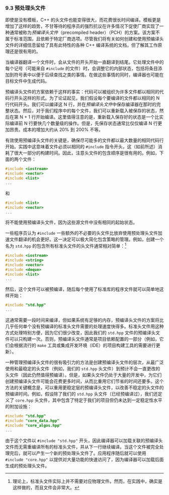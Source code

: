 ### 9.3    预处理头文件

即使是没有模板，C++ 的头文件也能变得很大，而花费很长时间编译。模板更是增加了这样的趋势，不甘等待的程序员的强烈抗议在许多情况下促使厂商实现了一种通常被称为*预编译头文件*（precompiled header）（PCH）的方案。该方案不属于标准范围，且依赖于特定厂商选项。尽管我们将有关如何创建和使用预编译头文件的详细信息留给了具有此特性的各种 C++ 编译系统的文档，但了解其工作原理还是很有用的。

当编译器翻译一个文件时，会从文件的开头开始一直翻译到结尾。它处理文件中的每个记号（可能来自 `#include` 的文件）时，会调整它的内部状态，包括将条目添加到符号表中以便于后续查找之类的事情。在做这些事情的同时，编译器也可能在目标文件中生成代码。

预编译头文件的方案依赖于这样的事实：代码可以被组织为许多文件都以相同的代码行开头这样的形式。为了论证起见，我们假设每个要编译的文件都以相同的 N 行代码开头。我们可以编译这 N 行，并在*预编译头文件*中保存编译器在那时的完整状态。然后，对于我们程序中的每个文件，我们可以重新载入被保存的状态，然后在第 N + 1 行开始编译。这里值得注意的是，重新载入保存好的状态是一个比实际编译前 N 行要快几个数量级的操作。但是，先保存状态通常比仅仅编译 N 行更加昂贵。成本的增加大约从 20% 到 200% 不等。

有效使用预编译头文件的关键是，确保尽可能多的文件都以最大数量的相同代码行开始。实践中这意味着文件必须以相同的 `#include` 指令开头，这（如前所述）消耗了很大一部分的构建时间。因此，注意头文件的包含顺序是很有用的。例如，下面的两个文件：

```c++
#include <iostream>
#include <vector>
#include <list>
...
```

和

```c++
#include <list>
#include <vector>
...
```

将不能使用预编译头文件，因为这些源文件中没有相同的起始状态。

一些程序员认为 `#include` 一些额外的不必要的头文件比放弃使用预处理头文件加速文件翻译的机会更好。这一决定可以极大简化包含策略的管理。例如，创建一个名为 `std.hpp` 的包含所有标准头文件的头文件通常相对简单：[^2]

[^2]:理论上，标准头文件实际上并不需要对应物理文件。然而，在实践中，确实是这样做的，而且文件会非常大。

```c++
#include <iostream>
#include <string>
#include <vector>
#include <deque>
#include <list>
...
```

然后，这个文件可以被预编译，随后每个使用了标准库的程序文件就可以简单地这样开始：

```c++
#include "std.hpp"
...
```

这通常需要一段时间来编译，但如果系统有足够的内存，预编译头文件的方案将比几乎任何单个没有预编译的标准头文件需要的处理速度快得多。标准头文件用这种方式处理特别方便，因为它们很少改变，因此我们的 `std.hpp` 文件的预编译头文件可以只构建一次。否则，预编译头文件通常是项目依赖配置的一部分（例如，它们会根据流行的 `make` 工具或集成开发环境（IDE）的项目构建工具的需要进行更新）。

一种管理预编译头文件的很有吸引力的方法是创建预编译头文件的层次，从最广泛使用和最稳定的头文件（例如，我们的 `std.hpp` 头文件）到预计不会一直更改的头文件（因此仍然值得预编译）。但是，如果头文件仍处于大量的开发中，为它们创建预编译头文件可能会花费更多时间，从而比重用它们节省的时间还要多。这个方法的关键概念是，可以重用更稳定层的预编译头文件，以改善不稳定的头文件的预编译时间。例如，假设除了我们的 `std.hpp` 头文件（已经预编译过），我们还定义了 `core.hpp` 头文件，其中包含了特定于我们的项目但仍未达到一定稳定性水平的附加设施：

```c++
#include "std.hpp"
#include "core_data.hpp"
#include "core_algos.hpp"
...
```

由于这个文件以 `#include "std.hpp"` 开头，因此编译器可以加载关联的预编译头文件而无需重编译所有的标准头文件，并从下一行继续编译。当这个文件被完全处理完后，就可以产生一个新的预处理头文件了。应用程序随后就可以使用 `#include "core.hpp"` 以提供对大量功能的快速访问了，因为编译器可以加载后面生成的预处理头文件。